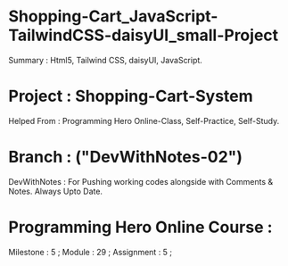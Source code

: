 # Shopping-Cart_JavaScript-TailwindCSS-daisyUI_small-Project 
Summary : Html5, Tailwind CSS, daisyUI, JavaScript. 


# Project : Shopping-Cart-System 


Helped From : Programming Hero Online-Class, Self-Practice, Self-Study. 


# Branch : ("DevWithNotes-02") 
DevWithNotes : For Pushing working codes alongside with Comments & Notes. Always Upto Date. 


# Programming Hero Online Course : 
Milestone : 5 ; 
Module : 29 ; 
Assignment : 5 ; 
